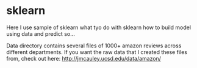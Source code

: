 # sklearn
Here I use sample of sklearn what tyo do with sklearn how to build model  using data and predict so...

Data directory contains several files of 1000+ amazon reviews across different departments. If you want the raw data that I created these files from, check out here: http://jmcauley.ucsd.edu/data/amazon/
